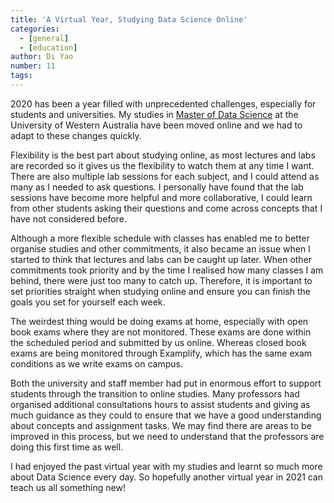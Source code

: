 ```yaml
---
title: 'A Virtual Year, Studying Data Science Online'
categories:
  - [general]
  - [education]
author: Di Yao
number: 11
tags:
---
```

2020 has been a year filled with unprecedented challenges, especially for students and universities. My studies in [Master of Data Science](https://www.uwa.edu.au/study/courses/master-of-data-science) at the University of Western Australia have been moved online and we had to adapt to these changes quickly. 

Flexibility is the best part about studying online, as most lectures and labs are recorded so it gives us the flexibility to watch them at any time I want. There are also multiple lab sessions for each subject, and I could attend as many as I needed to ask questions. I personally have found that the lab sessions have become more helpful and more collaborative, I could learn from other students asking their questions and come across concepts that I have not considered before.

Although a more flexible schedule with classes has enabled me to better organise studies and other commitments, it also became an issue when I started to think that lectures and labs can be caught up later. When other commitments took priority and by the time I realised how many classes I am behind, there were just too many to catch up. Therefore, it is important to set priorities straight when studying online and ensure you can finish the goals you set for yourself each week. 

The weirdest thing would be doing exams at home, especially with open book exams where they are not monitored. These exams are done within the scheduled period and submitted by us online.  Whereas closed book exams are being monitored through Examplify, which has the same exam conditions as we write exams on campus. 

Both the university and staff member had put in enormous effort to support students through the transition to online studies. Many professors had organised additional consultations hours to assist students and giving as much guidance as they could to ensure that we have a good understanding about concepts and assignment tasks. We may find there are areas to be improved in this process, but we need to understand that the professors are doing this first time as well. 

I had enjoyed the past virtual year with my studies and learnt so much more about Data Science every day. So hopefully another virtual year in 2021 can teach us all something new! 
